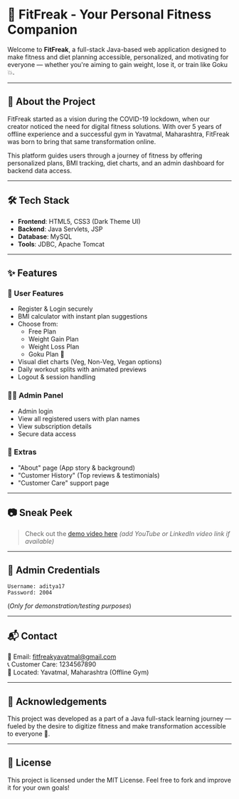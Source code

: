 
# 💪 FitFreak - Your Personal Fitness Companion

Welcome to **FitFreak**, a full-stack Java-based web application designed to make fitness and diet planning accessible, personalized, and motivating for everyone — whether you're aiming to gain weight, lose it, or train like Goku 💥.

---

## 📌 About the Project

FitFreak started as a vision during the COVID-19 lockdown, when our creator  noticed the need for digital fitness solutions. With over 5 years of offline experience and a successful gym in Yavatmal, Maharashtra, FitFreak was born to bring that same transformation online.

This platform guides users through a journey of fitness by offering personalized plans, BMI tracking, diet charts, and an admin dashboard for backend data access.

---

## 🛠️ Tech Stack

- **Frontend**: HTML5, CSS3 (Dark Theme UI)
- **Backend**: Java Servlets, JSP
- **Database**: MySQL
- **Tools**: JDBC, Apache Tomcat

---

## ✨ Features

### 👤 User Features
- Register & Login securely
- BMI calculator with instant plan suggestions
- Choose from:
  - Free Plan
  - Weight Gain Plan
  - Weight Loss Plan
  - Goku Plan 🥊
- Visual diet charts (Veg, Non-Veg, Vegan options)
- Daily workout splits with animated previews
- Logout & session handling

### 🧑‍💼 Admin Panel
- Admin login
- View all registered users with plan names
- View subscription details
- Secure data access

### 🧩 Extras
- "About" page (App story & background)
- "Customer History" (Top reviews & testimonials)
- "Customer Care" support page

---

## 📷 Sneak Peek

> Check out the [demo video here](#) *(add YouTube or LinkedIn video link if available)*

---

## 🔐 Admin Credentials

```
Username: aditya17  
Password: 2004  
```

(*Only for demonstration/testing purposes*)

---

## 📬 Contact

📧 Email: fitfreakyavatmal@gmail.com  
📞 Customer Care: 1234567890  
📍 Located: Yavatmal, Maharashtra (Offline Gym)

---

## 🙌 Acknowledgements

This project was developed as a part of a Java full-stack learning journey — fueled by the desire to digitize fitness and make transformation accessible to everyone 💯.

---

## 📎 License

This project is licensed under the MIT License. Feel free to fork and improve it for your own goals!
